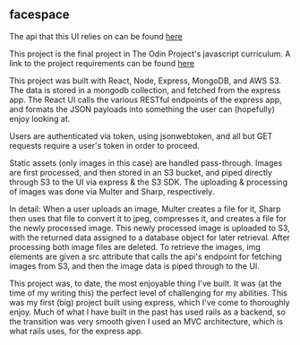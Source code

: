 <h2>facespace</h2>

The api that this UI relies on can be found [here](https://github.com/nsars19/facebookish-api)

This project is the final project in The Odin Project's javascript curriculum.
A link to the project requirements can be found [here](https://www.theodinproject.com/paths/full-stack-ruby-on-rails/courses/javascript/lessons/final-project-116ff273-1e55-4055-bd7f-146c17d0ec9c)

This project was built with React, Node, Express, MongoDB, and AWS S3.
The data is stored in a mongodb collection, and fetched from the express app. The React UI calls the various RESTful endpoints of the express app, and formats the JSON payloads into something the user can (hopefully) enjoy looking at.

Users are authenticated via token, using jsonwebtoken, and all but GET requests require a user's token in order to proceed. 

Static assets (only images in this case) are handled pass-through. Images are first processed, and then stored in an S3 bucket, and piped directly through S3 to the UI via express & the S3 SDK. The uploading & processing of images was done via Multer and Sharp, respectively. 

In detail: When a user uploads an image, Multer creates a file for it, Sharp then uses that file to convert it to jpeg, compresses it, and creates a file for the newly processed image. This newly processed image is uploaded to S3, with the returned data assigned to a database object for later retrieval. After processing both image files are deleted. To retrieve the images, img elements are given a src attribute that calls the api's endpoint for fetching images from S3, and then the image data is piped through to the UI.

This project was, to date, the most enjoyable thing I've built. It was (at the time of my writing this) the perfect level of challenging for my abilities. This was my first (big) project built using express, which I've come to thoroughly enjoy. Much of what I have built in the past has used rails as a backend, so the transition was very smooth given I used an MVC architecture, which is what rails uses, for the express app.